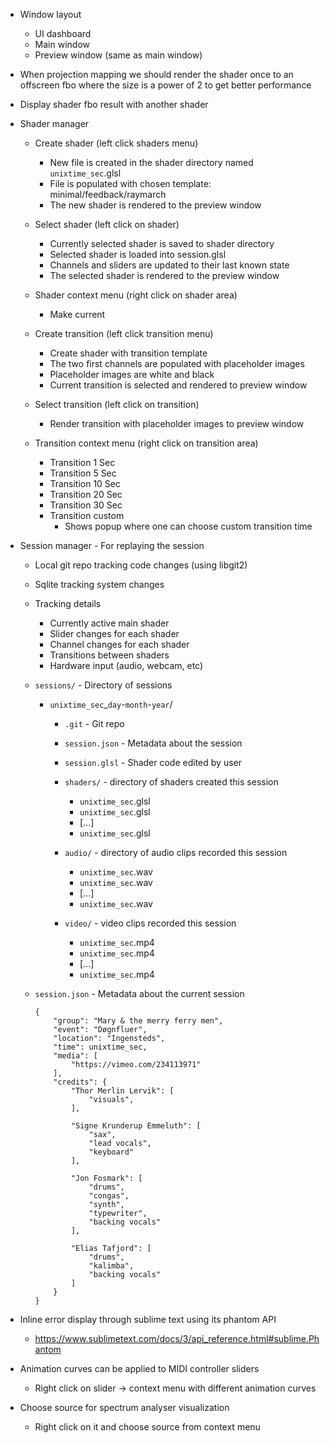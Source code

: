 * Window layout
    * UI dashboard
    * Main window
    * Preview window (same as main window)

* When projection mapping we should render the shader once to an offscreen fbo
  where the size is a power of 2 to get better performance

* Display shader fbo result with another shader

* Shader manager
    * Create shader (left click shaders menu)
        * New file is created in the shader directory named `unixtime_sec`.glsl
        * File is populated with chosen template: minimal/feedback/raymarch
        * The new shader is rendered to the preview window

    * Select shader (left click on shader)
        * Currently selected shader is saved to shader directory
        * Selected shader is loaded into session.glsl
        * Channels and sliders are updated to their last known state
        * The selected shader is rendered to the preview window

    * Shader context menu (right click on shader area)
        * Make current

    * Create transition (left click transition menu)
        * Create shader with transition template
        * The two first channels are populated with placeholder images
        * Placeholder images are white and black
        * Current transition is selected and rendered to preview window

    * Select transition (left click on transition)
        * Render transition with placeholder images to preview window

    * Transition context menu (right click on transition area)
        * Transition  1 Sec
        * Transition  5 Sec
        * Transition 10 Sec
        * Transition 20 Sec
        * Transition 30 Sec
        * Transition custom
            * Shows popup where one can choose custom transition time

* Session manager - For replaying the session
    * Local git repo tracking code changes (using libgit2)
    * Sqlite tracking system changes

    * Tracking details
        * Currently active main shader
        * Slider changes for each shader
        * Channel changes for each shader
        * Transitions between shaders
        * Hardware input (audio, webcam, etc)

    * `sessions/` - Directory of sessions
        * `unixtime_sec`_`day`-`month`-`year`/

            * `.git` - Git repo

            * `session.json` - Metadata about the session

            * `session.glsl` - Shader code edited by user

            * `shaders/` - directory of shaders created this session
                * `unixtime_sec`.glsl
                * `unixtime_sec`.glsl
                * [...]
                * `unixtime_sec`.glsl

            * `audio/` - directory of audio clips recorded this session
                * `unixtime_sec`.wav
                * `unixtime_sec`.wav
                * [...]
                * `unixtime_sec`.wav

            * `video/` - video clips recorded this session
                * `unixtime_sec`.mp4
                * `unixtime_sec`.mp4
                * [...]
                * `unixtime_sec`.mp4

    * `session.json` - Metadata about the current session
        ~~~~
        {
            "group": "Mary & the merry ferry men",
            "event": "Døgnfluer",
            "location": "Ingensteds",
            "time": unixtime_sec,
            "media": [
                "https://vimeo.com/234113971"
            ],
            "credits": {
                "Thor Merlin Lervik": [
                    "visuals",
                ],

                "Signe Krunderup Emmeluth": [
                    "sax",
                    "lead vocals",
                    "keyboard"
                ],

                "Jon Fosmark": [
                    "drums",
                    "congas",
                    "synth",
                    "typewriter",
                    "backing vocals"
                ],

                "Elias Tafjord": [
                    "drums",
                    "kalimba",
                    "backing vocals"
                ]
            }
        }
        ~~~~

* Inline error display through sublime text using its phantom API
    * https://www.sublimetext.com/docs/3/api_reference.html#sublime.Phantom

* Animation curves can be applied to MIDI controller sliders
    * Right click on slider -> context menu with different animation curves

* Choose source for spectrum analyser visualization
    * Right click on it and choose source from context menu
